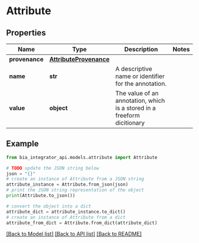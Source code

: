 # Attribute


## Properties

Name | Type | Description | Notes
------------ | ------------- | ------------- | -------------
**provenance** | [**AttributeProvenance**](AttributeProvenance.md) |  | 
**name** | **str** | A descriptive name or identifier for the annotation. | 
**value** | **object** | The value of an annotation, which is a stored in a freeform dicitionary | 

## Example

```python
from bia_integrator_api.models.attribute import Attribute

# TODO update the JSON string below
json = "{}"
# create an instance of Attribute from a JSON string
attribute_instance = Attribute.from_json(json)
# print the JSON string representation of the object
print(Attribute.to_json())

# convert the object into a dict
attribute_dict = attribute_instance.to_dict()
# create an instance of Attribute from a dict
attribute_from_dict = Attribute.from_dict(attribute_dict)
```
[[Back to Model list]](../README.md#documentation-for-models) [[Back to API list]](../README.md#documentation-for-api-endpoints) [[Back to README]](../README.md)



